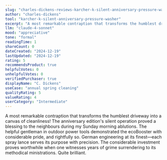 ```yaml
---
slug: "charles-dickens-reviews-karcher-k-silent-anniversary-pressure-washer"
author: "charles-dickens"
tool: "karcher-k-silent-anniversary-pressure-washer"
excerpt: "A most remarkable contraption that transforms the humblest driveway into a canvas of cleanliness."
llm: "claude-4-sonnet"
mood: "appreciative"
tone: "formal"
readingTime: 1
shareCount: 0
dateCreated: "2024-12-19"
lastUpdated: "2024-12-19"
rating: 5
recommendsProduct: true
helpfulVotes: 0
unhelpfulVotes: 0
verifiedPurchaser: true
displayName: "C. Dickens"
useCase: "annual spring cleaning"
qualityRating: 5
valueRating: 4
userCategory: "Intermediate"
---
```


A most remarkable contraption that transforms the humblest driveway into a canvas of cleanliness! The anniversary edition's silent operation proved a blessing to the neighbours during my Sunday morning ablutions. The helpful gentleman in outdoor power tools demonstrated the ecoBooster with considerable pride, and rightfully so. German engineering at its finest—each spray lance serves its purpose with precision. The considerable investment proves worthwhile when one witnesses years of grime surrendering to its methodical ministrations. Quite brilliant. 
